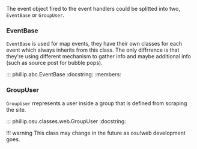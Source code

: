 The event object fired to the event handlers could be splitted into two, `EventBase` or `GroupUser`.

### EventBase

`EventBase` is used for map events, they have their own classes for each event which always inherits from this class.
The only diffrrence is that they're using different mechanism to gather info and maybe additional info (such as source post for bubble pops).

::: phillip.abc.EventBase
    :docstring:
    :members:

### GroupUser

`GroupUser` rrepresents a user inside a group that is defined from scraping the site.

::: phillip.osu.classes.web.GroupUser
    :docstring:

!!! warning
    This class may change in the future as osu!web development goes.
